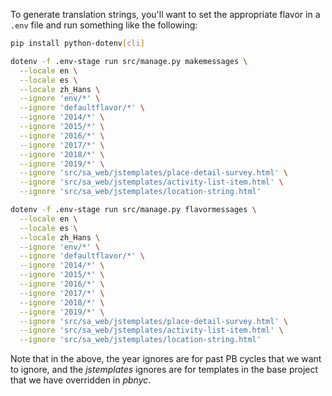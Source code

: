 To generate translation strings, you'll want to set the appropriate flavor in a `.env` file and run something like the following:

```bash
pip install python-dotenv[cli]

dotenv -f .env-stage run src/manage.py makemessages \
  --locale en \
  --locale es \
  --locale zh_Hans \
  --ignore 'env/*' \
  --ignore 'defaultflavor/*' \
  --ignore '2014/*' \
  --ignore '2015/*' \
  --ignore '2016/*' \
  --ignore '2017/*' \
  --ignore '2018/*' \
  --ignore '2019/*' \
  --ignore 'src/sa_web/jstemplates/place-detail-survey.html' \
  --ignore 'src/sa_web/jstemplates/activity-list-item.html' \
  --ignore 'src/sa_web/jstemplates/location-string.html'

dotenv -f .env-stage run src/manage.py flavormessages \
  --locale en \
  --locale es \
  --locale zh_Hans \
  --ignore 'env/*' \
  --ignore 'defaultflavor/*' \
  --ignore '2014/*' \
  --ignore '2015/*' \
  --ignore '2016/*' \
  --ignore '2017/*' \
  --ignore '2018/*' \
  --ignore '2019/*' \
  --ignore 'src/sa_web/jstemplates/place-detail-survey.html' \
  --ignore 'src/sa_web/jstemplates/activity-list-item.html' \
  --ignore 'src/sa_web/jstemplates/location-string.html'
```

Note that in the above, the year ignores are for past PB cycles that we want to ignore, and the _jstemplates_ ignores are for templates in the base project that we have overridden in _pbnyc_.
